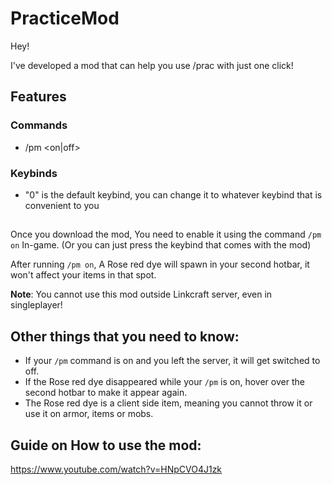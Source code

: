 # PracticeMod



Hey!

I've developed a mod that can help you use /prac with just one click!

## Features

### Commands
- /pm <on|off>

### Keybinds
- "0" is the default keybind, you can change it to whatever keybind that is convenient to you

##  

Once you download the mod, You need to enable it using the command `/pm on` In-game. (Or you can just press the keybind that comes with the mod)

After running `/pm on`, A Rose red dye will spawn in your second hotbar, it won't affect your items in that spot.

**Note**: You cannot use this mod outside Linkcraft server, even in singleplayer!



## Other things that you need to know:

- If your `/pm` command is on and you left the server, it will get switched to off.
- If the Rose red dye disappeared while your `/pm` is on, hover over the second hotbar to make it appear again.
- The Rose red dye is a client side item, meaning you cannot throw it or use it on armor, items or mobs.

## Guide on How to use the mod:
https://www.youtube.com/watch?v=HNpCVO4J1zk
